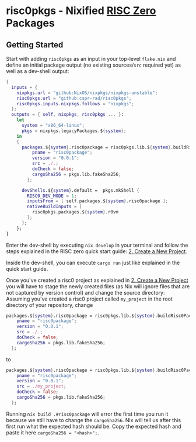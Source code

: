 # risc0pkgs - Nixified [RISC Zero](https://www.risczero.com/) Packages

## Getting Started

Start with adding `risc0pkgs` as an input in your top-level `flake.nix` and define an initial package output (no existing sources/`src` required yet) as well as a dev-shell output:

```nix
{
  inputs = {
    nixpkgs.url = "github:NixOS/nixpkgs/nixpkgs-unstable";
    risc0pkgs.url = "github:cspr-rad/risc0pkgs";
    risc0pkgs.inputs.nixpkgs.follows = "nixpkgs";
  };
  outputs = { self, nixpkgs, risc0pkgs ... }:
    let
      system = "x86_64-linux";
      pkgs = nixpkgs.legacyPackages.${system};
    in
    {
      packages.${system}.risc0package = risc0pkgs.lib.${system}.buildRisc0Package {
          pname = "risc0package";
          version = "0.0.1";
          src = ./.; 
          doCheck = false;
          cargoSha256 = pkgs.lib.fakeSha256;
        };

      devShells.${system}.default =  pkgs.mkShell {
        RISC0_DEV_MODE = 1;
        inputsFrom = [ self.packages.${system}.risc0package ];
        nativeBuildInputs = [
          risc0pkgs.packages.${system}.r0vm
        ];
      };
    };
}
```

Enter the dev-shell by executing `nix develop` in your terminal and follow the steps explained in the RISC zero quick start guide: [2. Create a New Project](https://dev.risczero.com/api/zkvm/quickstart#2-create-a-new-project).

Inside the dev-shell, you can execute `cargo run` just like explained in the quick start guide.

Once you've created a risc0 project as explained in [2. Create a New Project](https://dev.risczero.com/api/zkvm/quickstart#2-create-a-new-project) you will have to stage the newly created files (as Nix will ignore files that are not captured by version control) and change the source directory: Assuming you've created a risc0 project called `my_project` in the root directory of your repository, change
```nix
packages.${system}.risc0package = risc0pkgs.lib.${system}.buildRisc0Package {
    pname = "risc0package";
    version = "0.0.1";
    src = ./.; 
    doCheck = false;
    cargoSha256 = pkgs.lib.fakeSha256;
  };
```
to 
```nix
packages.${system}.risc0package = risc0pkgs.lib.${system}.buildRisc0Package {
    pname = "risc0package";
    version = "0.0.1";
    src = ./my_project; 
    doCheck = false;
    cargoSha256 = pkgs.lib.fakeSha256;
  };
```

Running `nix build .#risc0package` will error the first time you run it because we still have to change the `cargoSha256`. Nix will tell us after this first run what the expected hash should be. Copy the expected hash and paste it here `cargoSha256 = "<hash>";`.
